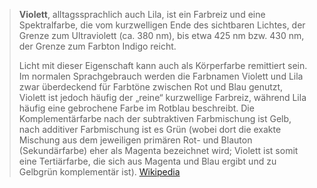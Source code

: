 > **Violett**, alltagssprachlich auch Lila, ist ein Farbreiz und eine Spektralfarbe, die vom kurzwelligen Ende des sichtbaren Lichtes, der Grenze zum Ultraviolett (ca. 380 nm), bis etwa 425 nm bzw. 430 nm, der Grenze zum Farbton Indigo reicht.
>
> Licht mit dieser Eigenschaft kann auch als Körperfarbe remittiert sein. Im normalen Sprachgebrauch werden die Farbnamen Violett und Lila zwar überdeckend für Farbtöne zwischen Rot und Blau genutzt, Violett ist jedoch häufig der „reine“ kurzwellige Farbreiz, während Lila häufig eine gebrochene Farbe im Rotblau beschreibt. Die Komplementärfarbe nach der subtraktiven Farbmischung ist Gelb, nach additiver Farbmischung ist es Grün (wobei dort die exakte Mischung aus dem jeweiligen primären Rot- und Blauton (Sekundärfarbe) eher als Magenta bezeichnet wird; Violett ist somit eine Tertiärfarbe, die sich aus Magenta und Blau ergibt und zu Gelbgrün komplementär ist).
> [Wikipedia](https://de.wikipedia.org/wiki/Violett)